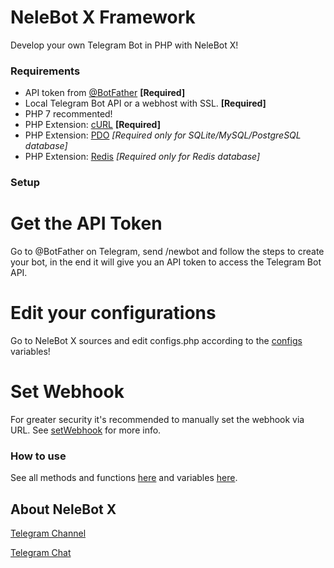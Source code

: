 # NeleBot X Framework

Develop your own Telegram Bot in PHP with NeleBot X!

### Requirements

- API token from [@BotFather](t.me/BotFather) **[Required]**
- Local Telegram Bot API or a webhost with SSL. **[Required]**
- PHP 7 recommented!
- PHP Extension: [cURL](https://www.php.net/manual/en/book.curl.php) **[Required]**
- PHP Extension: [PDO](https://www.php.net/manual/en/book.pdo.php) *[Required only for SQLite/MySQL/PostgreSQL database]*
- PHP Extension: [Redis](https://github.com/phpredis/phpredis) *[Required only for Redis database]*

### Setup

# Get the API Token 

Go to @BotFather on Telegram, send /newbot and follow the steps to create your bot, in the end it will give you an API token to access the Telegram Bot API.

# Edit your configurations

Go to NeleBot X sources and edit configs.php according to the [configs](./variables#configs) variables!

# Set Webhook

For greater security it's recommended to manually set the webhook via URL. 
See [setWebhook](https://core.telegram.org/bots/api#setwebhook) for more info.

### How to use

See all methods and functions [here](./docs/functions.md) and variables [here](./docs/variables.md).

## About NeleBot X

[Telegram Channel](https://t.me/NeleBotX)

[Telegram Chat](https://t.me/NeleBotXSupport)
